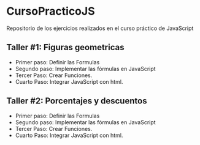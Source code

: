 # CursoPracticoJS
Repositorio de los ejercicios realizados en el curso práctico de JavaScript

##  Taller #1: Figuras geometricas

- Primer paso: Definir las Formulas
- Segundo paso: Implementar las fórmulas en JavaScript 
- Tercer Paso:  Crear Funciones.
- Cuarto Paso: Integrar JavaScript con html.

##  Taller #2: Porcentajes y descuentos

- Primer paso: Definir las Formulas
- Segundo paso: Implementar las fórmulas en JavaScript 
- Tercer Paso:  Crear Funciones.
- Cuarto Paso: Integrar JavaScript con html.

